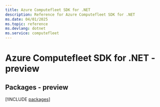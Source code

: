 ```yaml
---
title: Azure Computefleet SDK for .NET
description: Reference for Azure Computefleet SDK for .NET
ms.date: 04/01/2025
ms.topic: reference
ms.devlang: dotnet
ms.service: computefleet
---
```

# Azure Computefleet SDK for .NET - preview
## Packages - preview
[!INCLUDE [packages](computefleet-index.md)]